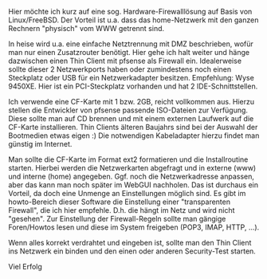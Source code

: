 Hier möchte ich kurz auf eine sog. Hardware-Firewalllösung auf Basis von Linux/FreeBSD. Der Vorteil ist u.a. dass das home-Netzwerk mit den ganzen Rechnern "physisch" vom WWW getrennt sind.

In heise wird u.a. eine einfache Netztrennung mit DMZ beschrieben, wofür man nur einen Zusatzrouter benötigt. Hier gehe ich halt weiter und hänge dazwischen einen Thin Client mit pfsense als Firewall ein. Idealerweise sollte dieser 2 Netzwerkports haben oder zumindestens noch einen Steckplatz oder USB für ein Netzwerkadapter besitzen. Empfehlung: Wyse 9450XE. Hier ist ein PCI-Steckplatz vorhanden und hat 2 IDE-Schnittstellen.

Ich verwende eine CF-Karte mit 1 bzw. 2GB, reicht vollkommen aus. 
Hierzu stellen die Entwickler von pfsense passende ISO-Dateien zur Verfügung. Diese sollte man auf CD brennen und mit einem externen Laufwerk auf die CF-Karte installieren. Thin Clients älteren Baujahrs sind bei der Auswahl der Bootmedien etwas eigen :) Die notwendigen Kabeladapter hierzu findet man günstig im Internet.

Man sollte die CF-Karte im Format ext2 formatieren und die Installroutine starten. Hierbei werden die Netzwerkarten abgefragt und in externe (www) und interne (home) angegeben. Ggf. noch die Netzwerkadresse anpassen, aber das kann man noch später im WebGUI nachholen. Das ist durchaus ein Vorteil, da doch eine Unmenge an Einstellungen möglich sind. Es gibt im howto-Bereich dieser Software die Einstellung einer "transparenten Firewall", die ich hier empfehle. D.h. die hängt im Netz und wird nicht "gesehen". Zur Einstellung der Firewall-Regeln sollte man gängige Foren/Howtos lesen und diese im System freigeben (POP3, IMAP, HTTP, ...).

Wenn alles korrekt verdrahtet und eingeben ist, sollte man den Thin Client ins Netzwerk ein binden und den einen oder anderen Security-Test starten.

Viel Erfolg
